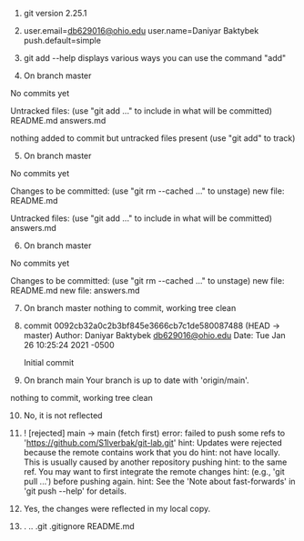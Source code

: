 1) git version 2.25.1

2) user.email=db629016@ohio.edu
user.name=Daniyar Baktybek
push.default=simple

3) git add --help displays various ways you can use the command "add"

4) On branch master

No commits yet

Untracked files:
  (use "git add <file>..." to include in what will be committed)
        README.md
        answers.md

nothing added to commit but untracked files present (use "git add" to track)

5) On branch master

No commits yet

Changes to be committed:
  (use "git rm --cached <file>..." to unstage)
        new file:   README.md

Untracked files:
  (use "git add <file>..." to include in what will be committed)
        answers.md

6) On branch master

No commits yet

Changes to be committed:
  (use "git rm --cached <file>..." to unstage)
        new file:   README.md
        new file:   answers.md

7) On branch master
nothing to commit, working tree clean

8) commit 0092cb32a0c2b3bf845e3666cb7c1de580087488 (HEAD -> master)
Author: Daniyar Baktybek <db629016@ohio.edu>
Date:   Tue Jan 26 10:25:24 2021 -0500

    Initial commit

9) On branch main
Your branch is up to date with 'origin/main'.

nothing to commit, working tree clean

10) No, it is not reflected

11)  ! [rejected]        main -> main (fetch first)
error: failed to push some refs to 'https://github.com/S1lverbak/git-lab.git'
hint: Updates were rejected because the remote contains work that you do
hint: not have locally. This is usually caused by another repository pushing
hint: to the same ref. You may want to first integrate the remote changes
hint: (e.g., 'git pull ...') before pushing again.
hint: See the 'Note about fast-forwards' in 'git push --help' for details.

12) Yes, the changes were reflected in my local copy.

13) .  ..  .git  .gitignore  README.md
